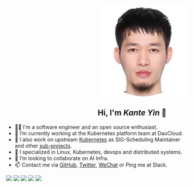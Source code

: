 <a style="padding-left: 250px;" href="https://github.com/kerthcet">
<img src="./snapshots/profile.png" height=250>
</a>

<h2 style="padding-left: 250px;"><b>Hi, I'm <i>Kante Yin</i> 👋</b></h2>

- 👨‍💻 I'm a software engineer and an open source enthusiast.
- 🍞 I’m currently working at the Kubernetes platform team at DaoCloud.
- 🔭 I also work on upstream [Kubernetes](https://github.com/kubernetes/kubernetes) as SIG-Scheduling Maintainer and other [sub-projects](https://github.com/kerthcet).
- 🎯 I specialized in Linux, Kubernetes, devops and distributed systems.
- 👯 I’m looking to collaborate on AI Infra.
- 📫 Contact me via [GitHub](https://github.com/kerthcet), [Twitter](https://twitter.com/kerthcet), [WeChat](https://raw.githubusercontent.com/kerthcet/kerthcet/main/snapshots/wechat.jpg) or Ping me at Slack.

[![](https://raw.githubusercontent.com/kerthcet/kerthcet.github.io/master/profile-summary-card-output/github_dark/0-profile-details.svg)](https://github.com/kerthcet/kerthcet.github.io)
[![](https://raw.githubusercontent.com/kerthcet/kerthcet.github.io/master/profile-summary-card-output/github_dark/3-stats.svg)](https://github.com/kerthcet/kerthcet.github.io)
[![](https://raw.githubusercontent.com/kerthcet/kerthcet.github.io/master/profile-summary-card-output/github_dark/4-productive-time.svg)](https://github.com/kerthcet/kerthcet.github.io)
[![](https://raw.githubusercontent.com/kerthcet/kerthcet.github.io/master/profile-summary-card-output/github_dark/1-repos-per-language.svg)](https://github.com/kerthcet/kerthcet.github.io)
[![](https://raw.githubusercontent.com/kerthcet/kerthcet.github.io/master/profile-summary-card-output/github_dark/2-most-commit-language.svg)](https://github.com/kerthcet/kerthcet.github.io)

<!--
**kerthcet/kerthcet** is a ✨ _special_ ✨ repository because its `README.md` (this file) appears on your GitHub profile.

Here are some ideas to get you started:

- 🔭 I’m currently working on ...
- 🌱 I’m currently learning ...
- 👯 I’m looking to collaborate on ...
- 🤔 I’m looking for help with ...
- 💬 Ask me about ...
- 📫 How to reach me: ...
- 😄 Pronouns: ...
- ⚡ Fun fact: ...
-->
